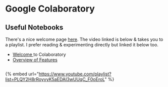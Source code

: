 # Google Colaboratory

## Useful Notebooks

There's a nice welcome page [here](https://colab.research.google.com/?authuser=1#scrollTo=Nma\_JWh-W-IF). The video linked is below & takes you to a playlist. I prefer reading & experimenting directly but linked it below too.

* [Welcome ](https://colab.research.google.com/?authuser=1#scrollTo=Nma\_JWh-W-IF)to Colaboratory
* [Overview of Features](https://colab.research.google.com/notebooks/basic\_features\_overview.ipynb)

<figure><img src="../../../.gitbook/assets/CleanShot 2024-04-19 at 14.48.31@2x.png" alt=""><figcaption></figcaption></figure>



{% embed url="https://www.youtube.com/playlist?list=PLQY2H8rRoyvyK5aEDAI3wUUqC_F0oEroL" %}

